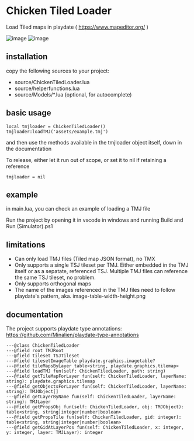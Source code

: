 # Chicken Tiled Loader
Load Tiled maps in playdate ( https://www.mapeditor.org/ )

![image](https://github.com/dganzella/chickenTiledLoader/assets/30127664/4c71ca16-abd9-410b-9f04-4c87b9eed6e1)
![image](https://github.com/dganzella/chickenTiledLoader/assets/30127664/8dbf0a28-20ac-43b4-b99f-7c1d426d5180)


## installation

copy the following sources to your project:

- source/ChickenTiledLoader.lua
- source/helperfunctions.lua
- source/Models/*.lua (optional, for autocomplete)

## basic usage
```
local tmjloader = ChickenTiledLoader()
tmjloader:loadTMJ('assets/example.tmj')
```
and then use the methods available in the tmjloader object itself, down in the documentation

To release, either let it run out of scope, or set it to nil if retaining a reference

```
tmjloader = nil
```

## example

in main.lua, you can check an example of loading a TMJ file

Run the project by opening it in vscode in windows and running Build and Run (Simulator).ps1

## limitations

- Can only load TMJ files (Tiled map JSON format), no TMX
- Only supports a single TSJ tileset per TMJ. Either embedded in the TMJ itself or as a sepatate, referenced TSJ. Multiple TMJ files can reference the same TSJ tileset, no problem.
- Only supports orthogonal maps
- The name of the images referenced in the TMJ files need to follow playdate's pattern, aka. image-table-width-height.png

## documentation

The project supports playdate type annotations: https://github.com/Minalien/playdate-type-annotations

```
---@class ChickenTiledLoader
---@field root TMJRoot
---@field tileset TSJTileset
---@field tilesetImageTable playdate.graphics.imagetable?
---@field tileMapsByLayer table<string, playdate.graphics.tilemap>
---@field loadTMJ fun(self: ChickenTiledLoader, path: string)
---@field getTileMapForLayer fun(self: ChickenTiledLoader, layerName: string): playdate.graphics.tilemap
---@field getObjectsForLayer fun(self: ChickenTiledLoader, layerName: string): TMJObject[]
---@field getLayerByName fun(self: ChickenTiledLoader, layerName: string): TMJLayer
---@field getPropsObj fun(self: ChickenTiledLoader, obj: TMJObject): table<string, string|integer|number|boolean>
---@field getPropsTile fun(self: ChickenTiledLoader, gid: integer): table<string, string|integer|number|boolean>
---@field getGidAtLayerPos fun(self: ChickenTiledLoader, x: integer, y: integer, layer: TMJLayer): integer
```
